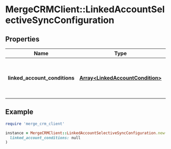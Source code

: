 # MergeCRMClient::LinkedAccountSelectiveSyncConfiguration

## Properties

| Name | Type | Description | Notes |
| ---- | ---- | ----------- | ----- |
| **linked_account_conditions** | [**Array&lt;LinkedAccountCondition&gt;**](LinkedAccountCondition.md) | The conditions belonging to a selective sync. | [optional][readonly] |

## Example

```ruby
require 'merge_crm_client'

instance = MergeCRMClient::LinkedAccountSelectiveSyncConfiguration.new(
  linked_account_conditions: null
)
```

